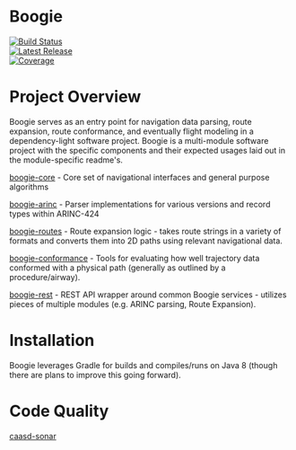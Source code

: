 # Boogie
[![Build Status](https://pandafood.mitre.org/plugins/servlet/wittified/build-status/TTFS-SHIM)](https://pandafood.mitre.org/browse/TTFS-SHIM)
<br>
[![Latest Release](https://img.shields.io/badge/version-1.0.0-gre.svg)](https://mustache.mitre.org/projects/TTFS/repos/boogie/browse)
<br>
[![Coverage](https://caasd-sonar.mitre.org/sonar/api/project_badges/measure?project=boogie&metric=coverage)](https://caasd-sonar.mitre.org/sonar/dashboard?id=boogie)

# Project Overview
Boogie serves as an entry point for navigation data parsing, route expansion, route conformance, and eventually flight modeling in a dependency-light software project. Boogie is a multi-module
software project with the specific components and their expected usages laid out in the module-specific readme's.

[boogie-core](https://mustache.mitre.org/projects/TTFS/repos/boogie/browse/boogie-core) - Core set of navigational interfaces and general purpose algorithms

[boogie-arinc](https://mustache.mitre.org/projects/TTFS/repos/boogie/browse/boogie-arinc) - Parser implementations for various versions and record types within ARINC-424

[boogie-routes](https://mustache.mitre.org/projects/TTFS/repos/boogie/browse/boogie-routes) - Route expansion logic - takes route strings in a variety of formats and converts them into 2D paths using relevant navigational data.

[boogie-conformance](https://mustache.mitre.org/projects/TTFS/repos/boogie/browse/boogie-conformance) - Tools for evaluating how well trajectory data conformed with a physical path (generally as outlined by a procedure/airway).

[boogie-rest](https://mustache.mitre.org/projects/TTFS/repos/boogie/browse/boogie-rest) - REST API wrapper around common Boogie services - utilizes pieces of multiple modules (e.g. ARINC parsing, Route Expansion).

# Installation
Boogie leverages Gradle for builds and compiles/runs on Java 8 (though there are plans to improve this going forward). 

# Code Quality
[caasd-sonar](https://caasd-sonar.mitre.org/sonar/dashboard?id=boogie)